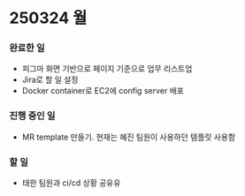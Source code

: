 # 250324 월

### 완료한 일
- 피그마 화면 기반으로 페이지 기준으로 업무 리스트업
- Jira로 할 일 설정
- Docker container로 EC2에 config server 배포 


### 진행 중인 일
- MR template 만들기. 현재는 혜진 팀원이 사용하던 템플릿 사용함


### 할 일
- 태한 팀원과 ci/cd 상황 공유유
